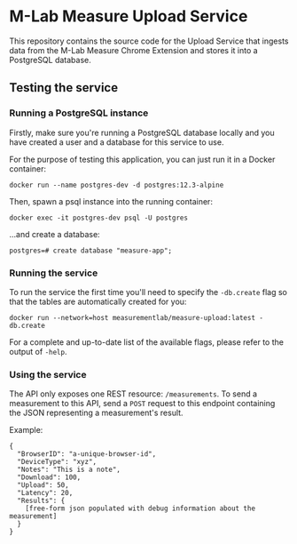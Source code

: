 # M-Lab Measure Upload Service

This repository contains the source code for the Upload Service that ingests data from the M-Lab Measure Chrome Extension and stores it into a PostgreSQL database.

## Testing the service

### Running a PostgreSQL instance
Firstly, make sure you're running a PostgreSQL database locally and you have created a user and a database for this service to use.

For the purpose of testing this application, you can just run it in a Docker container:

```
docker run --name postgres-dev -d postgres:12.3-alpine
```

Then, spawn a psql instance into the running container:
```
docker exec -it postgres-dev psql -U postgres
```
...and create a database:
```
postgres=# create database "measure-app";
```

### Running the service
To run the service the first time you'll need to specify the `-db.create` flag so that the tables are automatically created for you:

```
docker run --network=host measurementlab/measure-upload:latest -db.create
```

For a complete and up-to-date list of the available flags, please refer to the output of `-help`.

### Using the service
The API only exposes one REST resource: `/measurements`. To send a measurement to this API, send a `POST` request to this endpoint containing the JSON representing a measurement's result.

Example:
```
{
  "BrowserID": "a-unique-browser-id",
  "DeviceType": "xyz",
  "Notes": "This is a note",
  "Download": 100,
  "Upload": 50,
  "Latency": 20,
  "Results": {
	[free-form json populated with debug information about the measurement]
  }
}
